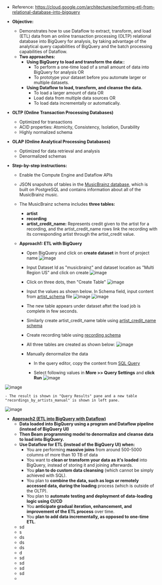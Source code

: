 - Reference: https://cloud.google.com/architecture/performing-etl-from-relational-database-into-bigquery

- **Objective:**
  - Demonstrates how to use Dataflow to extract, transform, and load (ETL) data from an online transaction processing (OLTP) relational database into BigQuery for analysis, by taking advantage of the analytical query capabilities of BigQuery and the batch processing capabilities of Dataflow.
  - **Two approaches:**
    - **Using BigQuery to load and transform the data:**:
      - To perform a one-time load of a small amount of data into BigQuery for analysis  OR
      - To prototype your dataset before you automate larger or multiple datasets.
    - **Using Dataflow to load, transform, and cleanse the data.**
      - To load a larger amount of data   OR
      - Load data from multiple data sources  OR
      - To load data incrementally or automatically.  

- **OLTP (Online Transaction Processing Databases)**
  - Optimized for transactions
  - ACID properties: Atomicity, Consistency, Isolation, Durability
  - Highly normalized schema

- **OLAP (Online Analytical Processing Databases)**
  - Optimized for data retrieval and analysis
  - Denormalized schemas 

- **Step-by-step instructions:**
  - Enable the Compute Engine and Dataflow APIs

  - JSON snapshots of tables in the [MusicBrainz database](https://musicbrainz.org/doc/MusicBrainz_Database), which is built on PostgreSQL and contains information about all of the MusicBrainz music.
  - The MusicBrainz schema includes **three tables:**
    - **artist**
    - **recording**
    - **artist_credit_name:** Represents credit given to the artist for a recording, and the artist_credit_name rows link the recording with its corresponding artist through the artist_credit value.

  - **Approach1: ETL with BigQuery**
    - Open BigQuery and click on **create dataset** in front of project name
![image](https://github.com/Ajit1279/GCP_Learning/assets/81754034/908da028-ea4b-4be6-9d46-0bd9edd8804c)

    - Input Dataset Id as "musicbrainz" and dataset location as "Multi Region US" and click on create
![image](https://github.com/Ajit1279/GCP_Learning/assets/81754034/f9ca3b3f-db3c-4c4d-bb40-860100d557a1)

    - Click on three dots, then "Create Table"
![image](https://github.com/Ajit1279/GCP_Learning/assets/81754034/ccc85ba1-b54d-466f-92c7-27aa63eb86fe)

    - Input the values as shown below. In Schema field, input content from [artist_schema](https://github.com/Ajit1279/GCP_Learning/blob/main/20240316_BigDataAnalytics/20240318_ETL_intoBigquery_usingDataFlow/artist_schema.json) file
![image](https://github.com/Ajit1279/GCP_Learning/assets/81754034/7961d1dd-48c8-48f9-ba7c-e7cc6b43db0c)
![image](https://github.com/Ajit1279/GCP_Learning/assets/81754034/cf7d4807-677e-4b84-8514-303510275b75)

    - The new table appears under dataset aftet the load job is complete in few seconds. 
    - Similarly create artist_credit_name table using [artist_credit_name schema](https://github.com/Ajit1279/GCP_Learning/blob/main/20240316_BigDataAnalytics/20240318_ETL_intoBigquery_usingDataFlow/artist_credit_name_schema.json)
    - Create recording table using [recording schema](https://github.com/Ajit1279/GCP_Learning/blob/main/20240316_BigDataAnalytics/20240318_ETL_intoBigquery_usingDataFlow/recording_schema.json)
    - All three tables are created as shown below:
![image](https://github.com/Ajit1279/GCP_Learning/assets/81754034/389c2b41-77b1-4e2c-ae98-b115f6453d3e)

    - Manually denormalize the data
      - In the query editor, copy the content from [SQL Query](https://github.com/Ajit1279/GCP_Learning/blob/main/20240316_BigDataAnalytics/20240318_ETL_intoBigquery_usingDataFlow/SQLQuery.sql) 

      - Select following values in **More >> Query Settings**  and **click Run**
![image](https://github.com/Ajit1279/GCP_Learning/assets/81754034/1b89ede0-583d-4456-b72e-ad2e302bdc0f)

![image](https://github.com/Ajit1279/GCP_Learning/assets/81754034/8a0f1165-abf5-4659-b927-c03b4f40641c)

 
    - The result is shown in "Query Results" pane and a new table "recordings_by_artists_manual" is shown in left pane.
![image](https://github.com/Ajit1279/GCP_Learning/assets/81754034/bae38b71-fd3f-40e1-b894-422e36613a7d)

  - [**Approach2 (ETL into BigQuery with Dataflow)**](https://cloud.google.com/architecture/performing-etl-from-relational-database-into-bigquery#approach_2_etl_into_bigquery_with_cloud_dataflow)
    - **Data loaded into BigQuery using a program and Dataflow pipeline (instead of BigQuery UI)**
    - **Then Beam programming model to denormalize and cleanse data to load into BigQuery.**
    - **Use Dataflow for ETL (instead of the BigQuery UI) when:**
      - You are performing **massive joins** from around 500-5000 columns of more than 10 TB of data
      - You want to **clean or transform your data as it's loaded** into BigQuery, instead of storing it and joining afterwards.
      - You **plan to do custom data cleansing** (which cannot be simply achieved with SQL).
      - You plan to **combine the data, such as logs or remotely accessed data, during the loading** process (which is outside of the OLTP).
      - You plan to **automate testing and deployment of data-loading logic using CI/CD**
      - You **anticipate gradual iteration, enhancement, and improvement of the ETL process** over time.
      - You **plan to add data incrementally, as opposed to one-time ETL**.
    - sd
    - s
    - ds
    - ds
    - ds
    - d
    - sd
    - sd
    - sd
    - sd
    -  
